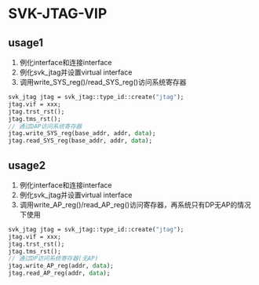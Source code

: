 # SVK-JTAG-VIP


## usage1

1. 例化interface和连接interface
2. 例化svk_jtag并设置virtual interface
3. 调用write_SYS_reg()/read_SYS_reg()访问系统寄存器
```sv
svk_jtag jtag = svk_jtag::type_id::create("jtag");
jtag.vif = xxx;
jtag.trst_rst();
jtag.tms_rst();
// 通过DAP访问系统寄存器
jtag.write_SYS_reg(base_addr, addr, data);
jtag.read_SYS_reg(base_addr, addr, data);
```

## usage2

1. 例化interface和连接interface
2. 例化svk_jtag并设置virtual interface
3. 调用write_AP_reg()/read_AP_reg()访问寄存器，再系统只有DP无AP的情况下使用
```sv
svk_jtag jtag = svk_jtag::type_id::create("jtag");
jtag.vif = xxx;
jtag.trst_rst();
jtag.tms_rst();
// 通过DP访问系统寄存器(无AP)
jtag.write_AP_reg(addr, data);
jtag.read_AP_reg(addr, data);
```

